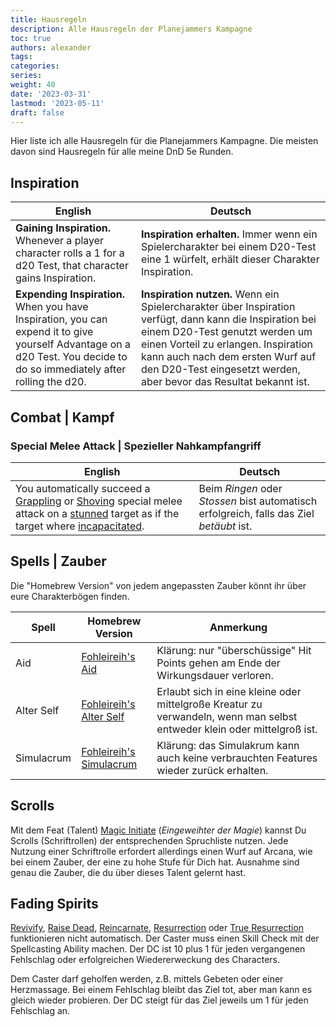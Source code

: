 ```yaml
---
title: Hausregeln
description: Alle Hausregeln der Planejammers Kampagne
toc: true
authors: alexander
tags:
categories:
series:
weight: 40
date: '2023-03-31'
lastmod: '2023-05-11'
draft: false
---
```


Hier liste ich alle Hausregeln für die Planejammers Kampagne. Die meisten davon sind Hausregeln für alle meine DnD 5e Runden.

## Inspiration

| English | Deutsch |
| ------- | ------- |
| **Gaining Inspiration.** Whenever	a	player	character	rolls	a	1	for	a	d20	Test,	that	character	gains	Inspiration.| **Inspiration erhalten.** Immer wenn ein Spielercharakter bei einem D20-Test eine 1 würfelt, erhält dieser Charakter Inspiration.
| **Expending Inspiration.** When	you	have Inspiration,	you	can	expend it	to give	yourself Advantage on	a	d20	Test.	You	decide to do so immediately after rolling the d20. | **Inspiration nutzen.** Wenn ein Spielercharakter über Inspiration verfügt, dann kann die Inspiration bei einem D20-Test genutzt werden um einen Vorteil zu erlangen. Inspiration kann auch nach dem ersten Wurf auf den D20-Test eingesetzt werden, aber bevor das Resultat bekannt ist.



## Combat | Kampf

### Special Melee Attack | Spezieller Nahkampfangriff

| English | Deutsch |
| ------- | ------- |
| You automatically succeed a [Grappling](https://www.dndbeyond.com/sources/phb/combat#Grappling) or [Shoving](https://www.dndbeyond.com/sources/phb/combat#ShovingaCreature) special melee attack on a [stunned](https://www.dndbeyond.com/sources/basic-rules/appendix-a-conditions#Stunned) target as if the target where [incapacitated](https://www.dndbeyond.com/compendium/rules/basic-rules/appendix-a-conditions#Incapacitated). | Beim _Ringen_ oder _Stossen_ bist automatisch erfolgreich, falls das Ziel _betäubt_ ist.

## Spells | Zauber

Die "Homebrew Version" von jedem angepassten Zauber könnt ihr über eure Charakterbögen finden.

| Spell | Homebrew Version | Anmerkung |
| ----- | ---------------- | --------- |
| Aid        | [Fohleireih's Aid](https://www.dndbeyond.com/spells/1889781-fohleireihs-aid) | Klärung: nur "überschüssige" Hit Points gehen am Ende der Wirkungsdauer verloren.
| Alter Self | [Fohleireih's Alter Self](https://www.dndbeyond.com/spells/1889771-fohleireihs-alter-self) | Erlaubt sich in eine kleine oder mittelgroße Kreatur zu verwandeln, wenn man selbst entweder klein oder mittelgroß ist.
| Simulacrum | [Fohleireih's Simulacrum](https://www.dndbeyond.com/spells/1889791-fohleireihs-simulacrum) | Klärung: das Simulakrum kann auch keine verbrauchten Features wieder zurück erhalten.

## Scrolls

Mit dem Feat (Talent) [Magic Initiate](https://www.dndbeyond.com/feats/magic-initiate) (_Eingeweihter der Magie_) kannst Du Scrolls (Schriftrollen) der entsprechenden Spruchliste nutzen. Jede Nutzung einer Schriftrolle erfordert allerdings einen Wurf auf Arcana, wie bei einem Zauber, der eine zu hohe Stufe für Dich hat. Ausnahme sind genau die Zauber, die du über dieses Talent gelernt hast.

## Fading Spirits

[Revivify](https://www.dndbeyond.com/spells/revivify), [Raise Dead](https://www.dndbeyond.com/spells/raise-dead), [Reincarnate](https://www.dndbeyond.com/spells/reincarnate), [Resurrection](https://www.dndbeyond.com/spells/resurrection) oder [True Resurrection](https://www.dndbeyond.com/spells/true-resurrection) funktionieren nicht automatisch. Der Caster muss einen Skill Check mit der Spellcasting Ability machen. Der DC ist 10 plus 1 für jeden vergangenen Fehlschlag oder erfolgreichen Wiedererweckung des Characters. 

Dem Caster darf geholfen werden, z.B. mittels Gebeten oder einer Herzmassage. Bei einem Fehlschlag bleibt das Ziel tot, aber man kann es gleich wieder probieren. Der DC steigt für das Ziel jeweils um 1 für jeden Fehlschlag an.

